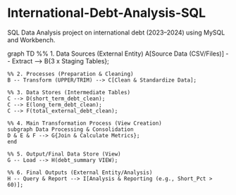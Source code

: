 # International-Debt-Analysis-SQL
SQL Data Analysis project on international debt (2023–2024) using MySQL and Workbench.


graph TD
    %% 1. Data Sources (External Entity)
    A[Source Data (CSV/Files)] -- Extract --> B{3 x Staging Tables};

    %% 2. Processes (Preparation & Cleaning)
    B -- Transform (UPPER/TRIM) --> C[Clean & Standardize Data];

    %% 3. Data Stores (Intermediate Tables)
    C --> D(short_term_debt_clean);
    C --> E(long_term_debt_clean);
    C --> F(total_external_debt_clean);

    %% 4. Main Transformation Process (View Creation)
    subgraph Data Processing & Consolidation
    D & E & F --> G{Join & Calculate Metrics};
    end

    %% 5. Output/Final Data Store (View)
    G -- Load --> H(debt_summary VIEW);

    %% 6. Final Outputs (External Entity/Analysis)
    H -- Query & Report --> I[Analysis & Reporting (e.g., Short_Pct > 60)];
